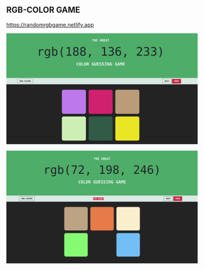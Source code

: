 ## RGB-COLOR GAME
https://randomrgbgame.netlify.app

[<img src="./img/Screenshot-1.png" />]()

[<img src="./img/Screenshot-2.png" />]()
